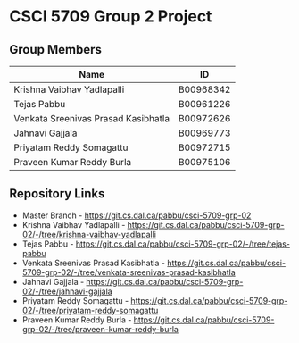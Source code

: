 # CSCI 5709 Group 2 Project

## Group Members

| Name                                | ID        |
| ----------------------------------- | --------- |
| Krishna Vaibhav Yadlapalli          | B00968342 |
| Tejas Pabbu                         | B00961226 |
| Venkata Sreenivas Prasad Kasibhatla | B00972626 |
| Jahnavi Gajjala                     | B00969773 |
| Priyatam Reddy Somagattu             | B00972715 |
| Praveen Kumar Reddy Burla           | B00975106 |

## Repository Links

- Master Branch - https://git.cs.dal.ca/pabbu/csci-5709-grp-02
- Krishna Vaibhav Yadlapalli - https://git.cs.dal.ca/pabbu/csci-5709-grp-02/-/tree/krishna-vaibhav-yadlapalli
- Tejas Pabbu - https://git.cs.dal.ca/pabbu/csci-5709-grp-02/-/tree/tejas-pabbu
- Venkata Sreenivas Prasad Kasibhatla - https://git.cs.dal.ca/pabbu/csci-5709-grp-02/-/tree/venkata-sreenivas-prasad-kasibhatla
- Jahnavi Gajjala - https://git.cs.dal.ca/pabbu/csci-5709-grp-02/-/tree/jahnavi-gajjala
- Priyatam Reddy Somagattu - https://git.cs.dal.ca/pabbu/csci-5709-grp-02/-/tree/priyatam-reddy-somagattu
- Praveen Kumar Reddy Burla - https://git.cs.dal.ca/pabbu/csci-5709-grp-02/-/tree/praveen-kumar-reddy-burla
